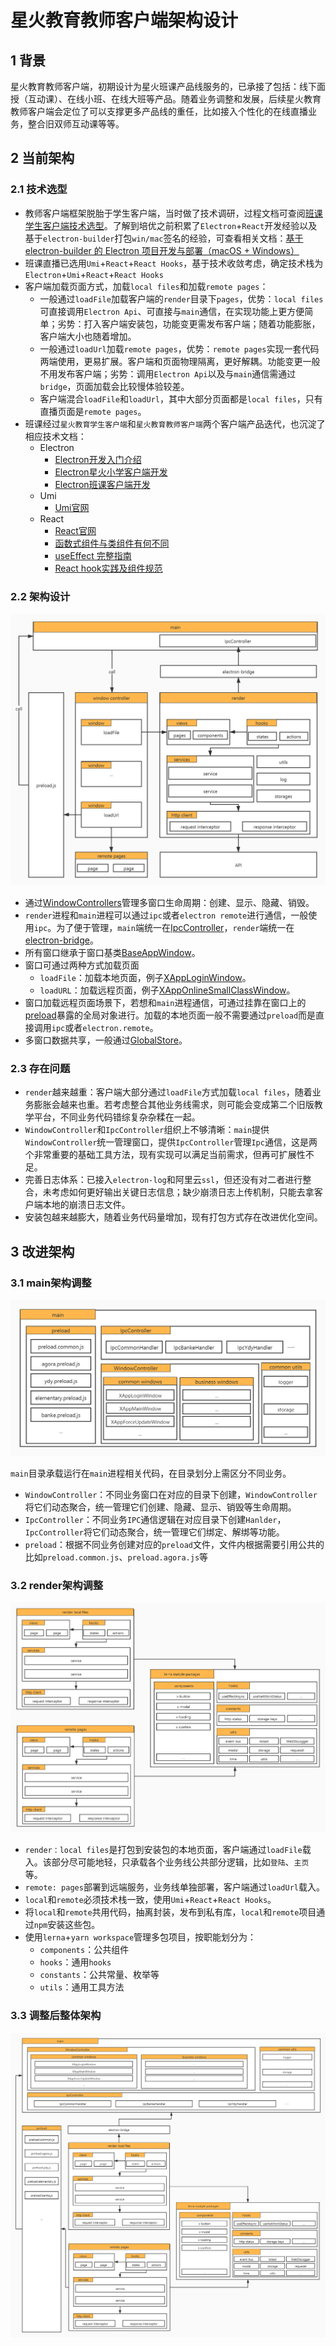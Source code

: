 # 星火教育教师客户端架构设计

## 1 背景
星火教育教师客户端，初期设计为星火班课产品线服务的，已承接了包括：线下面授（互动课）、在线小班、在线大班等产品。随着业务调整和发展，后续星火教育教师客户端会定位了可以支撑更多产品线的重任，比如接入个性化的在线直播业务，整合旧双师互动课等等。

## 2 当前架构
### 2.1 技术选型
- 教师客户端框架脱胎于学生客户端，当时做了技术调研，过程文档可查阅[班课学生客户端技术选型](https://xiaojiaoyukeji.yuque.com/xiaojiaoxue/banke/cdwn8t)。了解到培优之前积累了`Electron`+`React`开发经验以及基于`electron-builder`打包`win/mac`签名的经验，可查看相关文档：[基于 electron-builder 的 Electron 项目开发与部署（macOS + Windows）](https://xiaojiaoyukeji.yuque.com/xiaojiaoxue/front/nygmg9)
- 班课直播已选用`Umi`+`React`+`React Hooks`，基于技术收敛考虑，确定技术栈为`Electron`+`Umi`+`React`+`React Hooks`
- 客户端加载页面方式，加载`local files`和加载`remote pages`：
  - 一般通过`loadFile`加载客户端的`render`目录下`pages`，优势：`local files`可直接调用`Electron Api`、可直接与`main`通信，在实现功能上更方便简单；劣势：打入客户端安装包，功能变更需发布客户端；随着功能膨胀，客户端大小也随着增加。
  - 一般通过`loadUrl`加载`remote pages`，优势：`remote pages`实现一套代码两端使用，更易扩展。客户端和页面物理隔离，更好解耦。功能变更一般不用发布客户端；劣势：调用`Electron Api`以及与`main`通信需通过`bridge`，页面加载会比较慢体验较差。
  - 客户端混合`loadFile`和`loadUrl`，其中大部分页面都是`local files`，只有直播页面是`remote pages`。
- 班课经过`星火教育学生客户端`和`星火教育教师客户端`两个客户端产品迭代，也沉淀了相应技术文档：
  - Electron
    - [Electron开发入门介绍](https://www.electronjs.org/)
    - [Electron星火小学客户端开发](https://xiaojiaoyukeji.yuque.com/xiaojiaoxue/front/ngep2h)
    - [Electron班课客户端开发](https://xiaojiaoyukeji.yuque.com/xiaojiaoxue/front/ngep2h)
  - Umi
    - [Umi官网](https://umijs.org/zh-CN)
  - React
    - [React官网](https://zh-hans.reactjs.org/)
    - [函数式组件与类组件有何不同](https://overreacted.io/zh-hans/how-are-function-components-different-from-classes/)
    - [useEffect 完整指南](https://overreacted.io/zh-hans/a-complete-guide-to-useeffect/)
    - [React hook实践及组件规范](https://xiaojiaoyukeji.yuque.com/xiaojiaoxue/banke/ff43me)
### 2.2 架构设计
![architecture_diagram](./images/architecture_diagram.jpg)

- 通过[WindowControllers](https://gitlab.xinghuolive.com/teaching-fe/teaching-banke-interaction-classroom/-/blob/master/src/main/controls/WindowController.js)管理多窗口生命周期：创建、显示、隐藏、销毁。
- `render`进程和`main`进程可以通过`ipc`或者`electron remote`进行通信，一般使用`ipc`。为了便于管理，`main`端统一在[IpcController](https://gitlab.xinghuolive.com/teaching-fe/teaching-banke-interaction-classroom/-/blob/master/src/main/controls/IpcController.js)，`render`端统一在[electron-bridge](https://gitlab.xinghuolive.com/teaching-fe/teaching-banke-interaction-classroom/-/blob/master/src/render/utils/electron-bridge.ts)。
- 所有窗口继承于窗口基类[BaseAppWindow](https://gitlab.xinghuolive.com/teaching-fe/teaching-banke-interaction-classroom/-/blob/master/src/main/controls/BaseAppWindow.js)。
- 窗口可通过两种方式加载页面
  - `loadFile`：加载本地页面，例子[XAppLoginWindow](https://gitlab.xinghuolive.com/teaching-fe/teaching-banke-interaction-classroom/-/blob/master/src/main/controls/XAppLoginWindow.js)。
  - `loadURL`：加载远程页面，例子[XAppOnlineSmallClassWindow](https://gitlab.xinghuolive.com/teaching-fe/teaching-banke-interaction-classroom/-/blob/master/src/main/controls/XAppOnlineSmallClassWindow.js)。
- 窗口加载远程页面场景下，若想和`main`进程通信，可通过挂靠在窗口上的[preload](https://gitlab.xinghuolive.com/teaching-fe/teaching-banke-interaction-classroom/-/blob/master/src/main/public/preload.js)暴露的全局对象进行。加载的本地页面一般不需要通过`preload`而是直接调用`ipc`或者`electron.remote`。
- 多窗口数据共享，一般通过[GlobalStore](./src/render/utils/store/index.ts)。
### 2.3 存在问题
- `render`越来越重：客户端大部分通过`loadFile`方式加载`local files`，随着业务膨胀会越来也重。若考虑整合其他业务线需求，则可能会变成第二个旧版教学平台，不同业务代码错综复杂杂糅在一起。
- `WindowController`和`IpcController`组织上不够清晰：`main`提供`WindowController`统一管理窗口，提供`IpcController`管理`Ipc`通信，这是两个非常重要的基础工具方法，现有实现可以满足当前需求，但再可扩展性不足。
- 完善日志体系：已接入`electron-log`和阿里云`ssl`，但还没有对二者进行整合，未考虑如何更好输出关键日志信息；缺少崩溃日志上传机制，只能去拿客户端本地的崩溃日志文件。
- 安装包越来越膨大，随着业务代码量增加，现有打包方式存在改进优化空间。

## 3 改进架构

### 3.1 main架构调整
![architecture_diagram_main.jpg](./images/architecture_diagram_main.jpg)

`main`目录承载运行在`main`进程相关代码，在目录划分上需区分不同业务。
- `WindowController`：不同业务窗口在对应的目录下创建，`WindowController`将它们动态聚合，统一管理它们创建、隐藏、显示、销毁等生命周期。
- `IpcController`：不同业务`IPC`通信逻辑在对应目录下创建`Hanlder`，`IpcController`将它们动态聚合，统一管理它们绑定、解绑等功能。
- `preload`：根据不同业务创建对应的`preload`文件，文件内根据需要引用公共的比如`preload.common.js`、`preload.agora.js`等

### 3.2 render架构调整
![architecture_diagram_main_render](./images/architecture_diagram_main_render.jpg)

- `render：local files`是打包到安装包的本地页面，客户端通过`loadFile`载入。该部分尽可能地轻，只承载各个业务线公共部分逻辑，比如`登陆`、`主页`等。
- `remote: pages`部署到远端服务，业务线单独部署，客户端通过`loadUrl`载入。
- `local`和`remote`必须技术栈一致，使用`Umi`+`React`+`React Hooks`。
- 将`local`和`remote`共用代码，抽离封装，发布到私有库，`local`和`remote`项目通过`npm`安装这些包。
- 使用`lerna`+`yarn workspace`管理多包项目，按职能划分为：
  - `components`：公共组件
  - `hooks`：通用`hooks`
  - `constants`：公共常量、枚举等
  - `utils`：通用工具方法

### 3.3 调整后整体架构
![architecture_diagram_main_new](./images/architecture_diagram_main_new.jpg)


